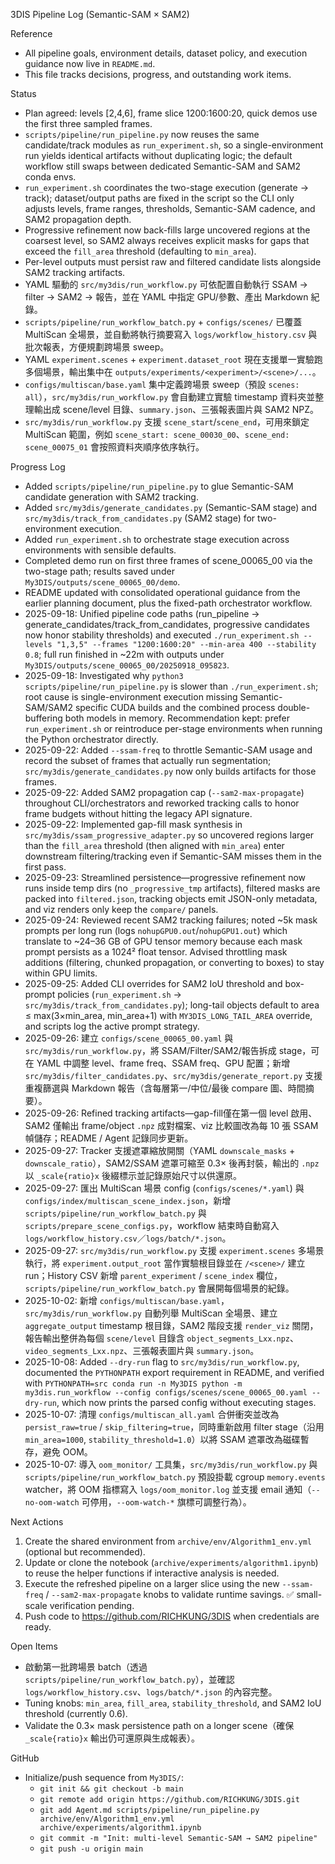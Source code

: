 3DIS Pipeline Log (Semantic-SAM × SAM2)

Reference
- All pipeline goals, environment details, dataset policy, and execution guidance now live in `README.md`.
- This file tracks decisions, progress, and outstanding work items.

Status
- Plan agreed: levels [2,4,6], frame slice 1200:1600:20, quick demos use the first three sampled frames.
- `scripts/pipeline/run_pipeline.py` now reuses the same candidate/track modules as `run_experiment.sh`, so a single-environment run yields identical artifacts without duplicating logic; the default workflow still swaps between dedicated Semantic-SAM and SAM2 conda envs.
- `run_experiment.sh` coordinates the two-stage execution (generate → track); dataset/output paths are fixed in the script so the CLI only adjusts levels, frame ranges, thresholds, Semantic-SAM cadence, and SAM2 propagation depth.
- Progressive refinement now back-fills large uncovered regions at the coarsest level, so SAM2 always receives explicit masks for gaps that exceed the `fill_area` threshold (defaulting to `min_area`).
- Per-level outputs must persist raw and filtered candidate lists alongside SAM2 tracking artifacts.
- YAML 驅動的 `src/my3dis/run_workflow.py` 可依配置自動執行 SSAM → filter → SAM2 → 報告，並在 YAML 中指定 GPU/參數、產出 Markdown 紀錄。
- `scripts/pipeline/run_workflow_batch.py` + `configs/scenes/` 已覆蓋 MultiScan 全場景，並自動將執行摘要寫入 `logs/workflow_history.csv` 與批次報表，方便規劃跨場景 sweep。
- YAML `experiment.scenes` + `experiment.dataset_root` 現在支援單一實驗跑多個場景，輸出集中在 `outputs/experiments/<experiment>/<scene>/...`。
- `configs/multiscan/base.yaml` 集中定義跨場景 sweep（預設 `scenes: all`），`src/my3dis/run_workflow.py` 會自動建立實驗 timestamp 資料夾並整理輸出成 scene/level 目錄、`summary.json`、三張報表圖片與 SAM2 NPZ。
- `src/my3dis/run_workflow.py` 支援 `scene_start`/`scene_end`，可用來鎖定 MultiScan 範圍，例如 `scene_start: scene_00030_00`、`scene_end: scene_00075_01` 會按照資料夾順序依序執行。

Progress Log
- Added `scripts/pipeline/run_pipeline.py` to glue Semantic-SAM candidate generation with SAM2 tracking.
- Added `src/my3dis/generate_candidates.py` (Semantic-SAM stage) and `src/my3dis/track_from_candidates.py` (SAM2 stage) for two-environment execution.
- Added `run_experiment.sh` to orchestrate stage execution across environments with sensible defaults.
- Completed demo run on first three frames of scene_00065_00 via the two-stage path; results saved under `My3DIS/outputs/scene_00065_00/demo`.
- README updated with consolidated operational guidance from the earlier planning document, plus the fixed-path orchestrator workflow.
- 2025-09-18: Unified pipeline code paths (run_pipeline → generate_candidates/track_from_candidates, progressive candidates now honor stability thresholds) and executed `./run_experiment.sh --levels "1,3,5" --frames "1200:1600:20" --min-area 400 --stability 0.8`; full run finished in ~22m with outputs under `My3DIS/outputs/scene_00065_00/20250918_095823`.
- 2025-09-18: Investigated why `python3 scripts/pipeline/run_pipeline.py` is slower than `./run_experiment.sh`; root cause is single-environment execution missing Semantic-SAM/SAM2 specific CUDA builds and the combined process double-buffering both models in memory. Recommendation kept: prefer `run_experiment.sh` or reintroduce per-stage environments when running the Python orchestrator directly.
- 2025-09-22: Added `--ssam-freq` to throttle Semantic-SAM usage and record the subset of frames that actually run segmentation; `src/my3dis/generate_candidates.py` now only builds artifacts for those frames.
- 2025-09-22: Added SAM2 propagation cap (`--sam2-max-propagate`) throughout CLI/orchestrators and reworked tracking calls to honor frame budgets without hitting the legacy API signature.
- 2025-09-22: Implemented gap-fill mask synthesis in `src/my3dis/ssam_progressive_adapter.py` so uncovered regions larger than the `fill_area` threshold (then aligned with `min_area`) enter downstream filtering/tracking even if Semantic-SAM misses them in the first pass.
- 2025-09-23: Streamlined persistence—progressive refinement now runs inside temp dirs (no `_progressive_tmp` artifacts), filtered masks are packed into `filtered.json`, tracking objects emit JSON-only metadata, and viz renders only keep the `compare/` panels.
- 2025-09-24: Reviewed recent SAM2 tracking failures; noted ~5k mask prompts per long run (logs `nohupGPU0.out`/`nohupGPU1.out`) which translate to ~24–36 GB of GPU tensor memory because each mask prompt persists as a 1024² float tensor. Advised throttling mask additions (filtering, chunked propagation, or converting to boxes) to stay within GPU limits.
- 2025-09-25: Added CLI overrides for SAM2 IoU threshold and box-prompt policies (`run_experiment.sh` → `src/my3dis/track_from_candidates.py`); long-tail objects default to area ≤ max(3×min_area, min_area+1) with `MY3DIS_LONG_TAIL_AREA` override, and scripts log the active prompt strategy.
- 2025-09-26: 建立 `configs/scene_00065_00.yaml` 與 `src/my3dis/run_workflow.py`，將 SSAM/Filter/SAM2/報告拆成 stage，可在 YAML 中調整 level、frame freq、SSAM freq、GPU 配置；新增 `src/my3dis/filter_candidates.py`、`src/my3dis/generate_report.py` 支援重複篩選與 Markdown 報告（含每層第一/中位/最後 compare 圖、時間摘要）。
- 2025-09-26: Refined tracking artifacts—gap-fill僅在第一個 level 啟用、SAM2 僅輸出 frame/object `.npz` 成對檔案、viz 比較圖改為每 10 張 SSAM 幀儲存；README / Agent 記錄同步更新。
- 2025-09-27: Tracker 支援遮罩縮放開關（YAML `downscale_masks` + `downscale_ratio`），SAM2/SSAM 遮罩可縮至 0.3× 後再封裝，輸出的 `.npz` 以 `_scale{ratio}x` 後綴標示並記錄原始尺寸以供還原。
- 2025-09-27: 匯出 MultiScan 場景 config (`configs/scenes/*.yaml`) 與 `configs/index/multiscan_scene_index.json`，新增 `scripts/pipeline/run_workflow_batch.py` 與 `scripts/prepare_scene_configs.py`，workflow 結束時自動寫入 `logs/workflow_history.csv`／`logs/batch/*.json`。
- 2025-09-27: `src/my3dis/run_workflow.py` 支援 `experiment.scenes` 多場景執行，將 `experiment.output_root` 當作實驗根目錄並在 `/<scene>/` 建立 run；History CSV 新增 `parent_experiment` / `scene_index` 欄位，`scripts/pipeline/run_workflow_batch.py` 會展開每個場景的紀錄。
- 2025-10-02: 新增 `configs/multiscan/base.yaml`，`src/my3dis/run_workflow.py` 自動列舉 MultiScan 全場景、建立 `aggregate_output` timestamp 根目錄，SAM2 階段支援 `render_viz` 關閉，報告輸出整併為每個 `scene/level` 目錄含 `object_segments_Lxx.npz`、`video_segments_Lxx.npz`、三張報表圖片與 `summary.json`。
- 2025-10-08: Added `--dry-run` flag to `src/my3dis/run_workflow.py`, documented the `PYTHONPATH` export requirement in README, and verified with `PYTHONPATH=src conda run -n My3DIS python -m my3dis.run_workflow --config configs/scenes/scene_00065_00.yaml --dry-run`, which now prints the parsed config without executing stages.
- 2025-10-07: 清理 `configs/multiscan_all.yaml` 合併衝突並改為 `persist_raw=true` / `skip_filtering=true`，同時重新啟用 filter stage（沿用 `min_area=1000`, `stability_threshold=1.0`）以將 SSAM 遮罩改為磁碟暫存，避免 OOM。
- 2025-10-07: 導入 `oom_monitor/` 工具集，`src/my3dis/run_workflow.py` 與 `scripts/pipeline/run_workflow_batch.py` 預設掛載 cgroup `memory.events` watcher，將 OOM 指標寫入 `logs/oom_monitor.log` 並支援 email 通知（`--no-oom-watch` 可停用，`--oom-watch-*` 旗標可調整行為）。

Next Actions
1) Create the shared environment from `archive/env/Algorithm1_env.yml` (optional but recommended).
2) Update or clone the notebook (`archive/experiments/algorithm1.ipynb`) to reuse the helper functions if interactive analysis is needed.
3) Execute the refreshed pipeline on a larger slice using the new `--ssam-freq` / `--sam2-max-propagate` knobs to validate runtime savings. ✅ small-scale verification pending.
4) Push code to https://github.com/RICHKUNG/3DIS when credentials are ready.

Open Items
- 啟動第一批跨場景 batch（透過 `scripts/pipeline/run_workflow_batch.py`），並確認 `logs/workflow_history.csv`、`logs/batch/*.json` 的內容完整。
- Tuning knobs: `min_area`, `fill_area`, `stability_threshold`, and SAM2 IoU threshold (currently 0.6).
- Validate the 0.3× mask persistence path on a longer scene（確保 `_scale{ratio}x` 輸出仍可還原與生成報表）。

GitHub
- Initialize/push sequence from `My3DIS/`:
  - `git init && git checkout -b main`
  - `git remote add origin https://github.com/RICHKUNG/3DIS.git`
  - `git add Agent.md scripts/pipeline/run_pipeline.py archive/env/Algorithm1_env.yml archive/experiments/algorithm1.ipynb`
  - `git commit -m "Init: multi-level Semantic-SAM → SAM2 pipeline"`
  - `git push -u origin main`
